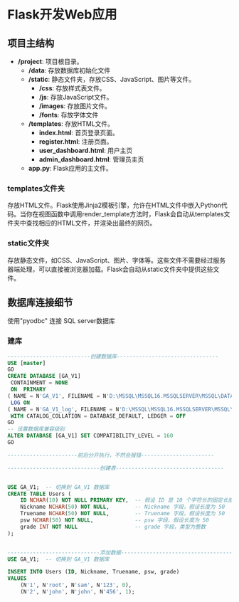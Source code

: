 # Flask开发Web应用
## 项目主结构
- **/project**: 项目根目录。
  - **/data**: 存放数据库初始化文件
  - **/static**: 静态文件夹，存放CSS、JavaScript、图片等文件。
    - **/css**: 存放样式表文件。
    - **/js**: 存放JavaScript文件。
    - **/images**: 存放图片文件。
    - **/fonts**: 存放字体文件
  - **/templates**: 存放HTML文件。
    - **index.html**: 首页登录页面。
    - **register.html**: 注册页面。
    - **user_dashboard.html**: 用户主页
    - **admin_dashboard.html**: 管理员主页
  - **app.py**: Flask应用的主文件。
  
### templates文件夹
存放HTML文件。Flask使用Jinja2模板引擎，允许在HTML文件中嵌入Python代码。当你在视图函数中调用render_template方法时，Flask会自动从templates文件夹中查找相应的HTML文件，并渲染出最终的网页。

### static文件夹
存放静态文件，如CSS、JavaScript、图片、字体等。这些文件不需要经过服务器端处理，可以直接被浏览器加载。Flask会自动从static文件夹中提供这些文件。

## 数据库连接细节
使用"pyodbc" 连接 SQL server数据库
### 建库
```sql
--------------------------创建数据库--------------------------------
USE [master]
GO
CREATE DATABASE [GA_V1]
 CONTAINMENT = NONE
 ON  PRIMARY 
( NAME = N'GA_V1', FILENAME = N'D:\MSSQL\MSSQL16.MSSQLSERVER\MSSQL\DATA\GA_V1.mdf' , SIZE = 8192KB , MAXSIZE = UNLIMITED, FILEGROWTH = 65536KB )
 LOG ON 
( NAME = N'GA_V1_log', FILENAME = N'D:\MSSQL\MSSQL16.MSSQLSERVER\MSSQL\DATA\GA_V1_log.ldf' , SIZE = 8192KB , MAXSIZE = 2048GB , FILEGROWTH = 65536KB )
 WITH CATALOG_COLLATION = DATABASE_DEFAULT, LEDGER = OFF
GO
-- 设置数据库兼容级别
ALTER DATABASE [GA_V1] SET COMPATIBILITY_LEVEL = 160
GO

----------------------前后分开执行，不然会报错-----------------------

-----------------------------创建表----------------------------------


USE GA_V1;  -- 切换到 GA_V1 数据库
CREATE TABLE Users (
    ID NCHAR(10) NOT NULL PRIMARY KEY,  -- 假设 ID 是 10 个字符长的固定长度字符串，并作为主键
    Nickname NCHAR(50) NOT NULL,        -- Nickname 字段，假设长度为 50
    Truename NCHAR(50) NOT NULL,        -- Truename 字段，假设长度为 50
    psw NCHAR(50) NOT NULL,             -- psw 字段，假设长度为 50
    grade INT NOT NULL                  -- grade 字段，类型为整数
);


-----------------------------添加数据-------------------------------------
USE GA_V1;  -- 切换到 GA_V1 数据库

INSERT INTO Users (ID, Nickname, Truename, psw, grade)
VALUES 
    (N'1', N'root', N'sam', N'123', 0), 
    (N'2', N'john', N'john', N'456', 1);
```




